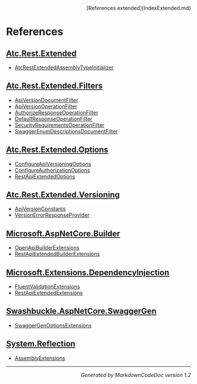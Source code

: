 <div style='text-align: right'>
[References extended](IndexExtended.md)
</div>

# References

## [Atc.Rest.Extended](Atc.Rest.Extended.md)

- [AtcRestExtendedAssemblyTypeInitializer](Atc.Rest.Extended.md#atcrestextendedassemblytypeinitializer)

## [Atc.Rest.Extended.Filters](Atc.Rest.Extended.Filters.md)

- [ApiVersionDocumentFilter](Atc.Rest.Extended.Filters.md#apiversiondocumentfilter)
- [ApiVersionOperationFilter](Atc.Rest.Extended.Filters.md#apiversionoperationfilter)
- [AuthorizeResponseOperationFilter](Atc.Rest.Extended.Filters.md#authorizeresponseoperationfilter)
- [DefaultResponseOperationFilter](Atc.Rest.Extended.Filters.md#defaultresponseoperationfilter)
- [SecurityRequirementsOperationFilter](Atc.Rest.Extended.Filters.md#securityrequirementsoperationfilter)
- [SwaggerEnumDescriptionsDocumentFilter](Atc.Rest.Extended.Filters.md#swaggerenumdescriptionsdocumentfilter)

## [Atc.Rest.Extended.Options](Atc.Rest.Extended.Options.md)

- [ConfigureApiVersioningOptions](Atc.Rest.Extended.Options.md#configureapiversioningoptions)
- [ConfigureAuthorizationOptions](Atc.Rest.Extended.Options.md#configureauthorizationoptions)
- [RestApiExtendedOptions](Atc.Rest.Extended.Options.md#restapiextendedoptions)

## [Atc.Rest.Extended.Versioning](Atc.Rest.Extended.Versioning.md)

- [ApiVersionConstants](Atc.Rest.Extended.Versioning.md#apiversionconstants)
- [VersionErrorResponseProvider](Atc.Rest.Extended.Versioning.md#versionerrorresponseprovider)

## [Microsoft.AspNetCore.Builder](Microsoft.AspNetCore.Builder.md)

- [OpenApiBuilderExtensions](Microsoft.AspNetCore.Builder.md#openapibuilderextensions)
- [RestApiExtendedBuilderExtensions](Microsoft.AspNetCore.Builder.md#restapiextendedbuilderextensions)

## [Microsoft.Extensions.DependencyInjection](Microsoft.Extensions.DependencyInjection.md)

- [FluentValidationExtensions](Microsoft.Extensions.DependencyInjection.md#fluentvalidationextensions)
- [RestApiExtendedExtensions](Microsoft.Extensions.DependencyInjection.md#restapiextendedextensions)

## [Swashbuckle.AspNetCore.SwaggerGen](Swashbuckle.AspNetCore.SwaggerGen.md)

- [SwaggerGenOptionsExtensions](Swashbuckle.AspNetCore.SwaggerGen.md#swaggergenoptionsextensions)

## [System.Reflection](System.Reflection.md)

- [AssemblyExtensions](System.Reflection.md#assemblyextensions)

<hr /><div style='text-align: right'><i>Generated by MarkdownCodeDoc version 1.2</i></div>
